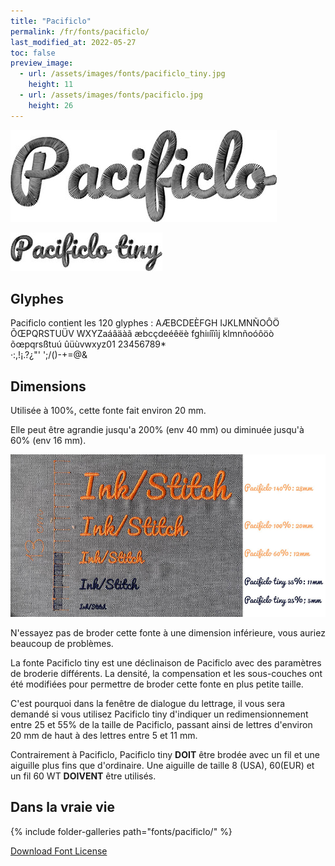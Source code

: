 ```yaml
---
title: "Pacificlo"
permalink: /fr/fonts/pacificlo/
last_modified_at: 2022-05-27
toc: false
preview_image:
  - url: /assets/images/fonts/pacificlo_tiny.jpg
    height: 11
  - url: /assets/images/fonts/pacificlo.jpg
    height: 26
---
```

![Pacificlo](/assets/images/fonts/pacificlo.jpg)

![Pacificlo tiny](/assets/images/fonts/pacificlo_tiny.jpg)

## Glyphes
Pacificlo contient les 120 glyphes :
AÆBCDEÈFGH
IJKLMNÑOÔÖ
ÕŒPQRSTUÜV
WXYZaáâäàã
æbcçdeéêëè
fghiıíîïìj
klmnñoóôöò
õœpqrsßtuú
ûüùvwxyz01
23456789*\
·:,!¡.?¿"'
';/()-+=@&

## Dimensions

Utilisée à 100%, cette fonte fait environ 20 mm.

Elle peut être agrandie jusqu'a 200% (env 40 mm) ou diminuée jusqu'à 60% (env 16 mm).

![Dimensions Pacificlo](/assets/images/fonts/Sizing/pacificlosizing.jpg)

N'essayez pas de broder cette fonte à une dimension inférieure, vous auriez beaucoup de problèmes. 

La fonte Pacificlo tiny est une déclinaison de Pacificlo avec des paramètres de broderie différents. La densité, la compensation et les sous-couches ont été modifiées pour permettre de broder cette fonte en plus petite taille.

C'est pourquoi dans la fenêtre de dialogue du lettrage, il vous sera demandé  si vous utilisez Pacificlo tiny d'indiquer un redimensionnement entre 25 et 55% de la taille de Pacificlo, passant ainsi de lettres d'environ 20 mm de haut à des lettres entre 5 et 11 mm.


Contrairement à Pacificlo, Pacificlo tiny **DOIT** être brodée avec un fil et une aiguille plus fins que d'ordinaire. Une aiguille de taille 8 (USA), 60(EUR) et un fil 60 WT **DOIVENT** être utilisés.


## Dans la vraie vie
{% include folder-galleries path="fonts/pacificlo/" %}

[Download Font License](https://github.com/inkstitch/inkstitch/tree/main/fonts/pacificlo/LICENSE)
